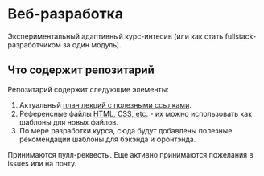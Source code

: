 # Веб-разработка

Экспериментальный адаптивный курс-интесив (или как стать fullstack-разработчиком за один модуль).

## Что содержит репозитарий

Репозитарий содержит следующие элементы:

1. Актуальный [план лекций с полезными ссылками](https://github.com/profitware/webdev-coaching/blob/master/plan/lectures_ru.md).
2. Референсные файлы [HTML, CSS, etc.](https://github.com/profitware/webdev-coaching/tree/master/reference) - их можно использовать как шаблоны для новых файлов.
3. По мере разработки курса, сюда будут добавлены полезные рекомендации шаблоны для бэкэнда и фронтэнда.

Принимаются пулл-реквесты. Еще активно принимаются пожелания в issues или на почту.
